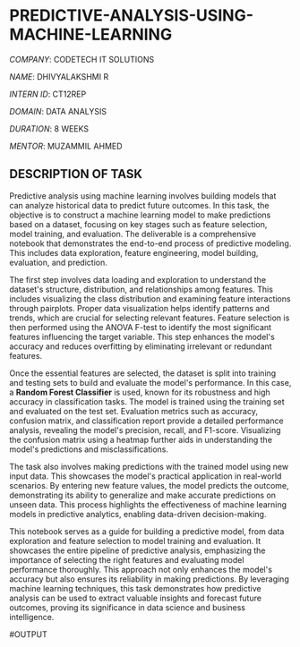 # PREDICTIVE-ANALYSIS-USING-MACHINE-LEARNING

*COMPANY*: CODETECH IT SOLUTIONS

*NAME*: DHIVYALAKSHMI R

*INTERN ID*: CT12REP

*DOMAIN*: DATA ANALYSIS

*DURATION*: 8 WEEKS

*MENTOR*: MUZAMMIL AHMED

## DESCRIPTION OF TASK 

Predictive analysis using machine learning involves building models that can analyze historical data to predict future outcomes. In this task, the objective is to construct a machine learning model to make predictions based on a dataset, focusing on key stages such as feature selection, model training, and evaluation. The deliverable is a comprehensive notebook that demonstrates the end-to-end process of predictive modeling. This includes data exploration, feature engineering, model building, evaluation, and prediction.

The first step involves data loading and exploration to understand the dataset's structure, distribution, and relationships among features. This includes visualizing the class distribution and examining feature interactions through pairplots. Proper data visualization helps identify patterns and trends, which are crucial for selecting relevant features. Feature selection is then performed using the ANOVA F-test to identify the most significant features influencing the target variable. This step enhances the model's accuracy and reduces overfitting by eliminating irrelevant or redundant features.  

Once the essential features are selected, the dataset is split into training and testing sets to build and evaluate the model's performance. In this case, a **Random Forest Classifier** is used, known for its robustness and high accuracy in classification tasks. The model is trained using the training set and evaluated on the test set. Evaluation metrics such as accuracy, confusion matrix, and classification report provide a detailed performance analysis, revealing the model's precision, recall, and F1-score. Visualizing the confusion matrix using a heatmap further aids in understanding the model's predictions and misclassifications.  

The task also involves making predictions with the trained model using new input data. This showcases the model's practical application in real-world scenarios. By entering new feature values, the model predicts the outcome, demonstrating its ability to generalize and make accurate predictions on unseen data. This process highlights the effectiveness of machine learning models in predictive analytics, enabling data-driven decision-making.  

This notebook serves as a guide for building a predictive model, from data exploration and feature selection to model training and evaluation. It showcases the entire pipeline of predictive analysis, emphasizing the importance of selecting the right features and evaluating model performance thoroughly. This approach not only enhances the model's accuracy but also ensures its reliability in making predictions. By leveraging machine learning techniques, this task demonstrates how predictive analysis can be used to extract valuable insights and forecast future outcomes, proving its significance in data science and business intelligence.

#OUTPUT
